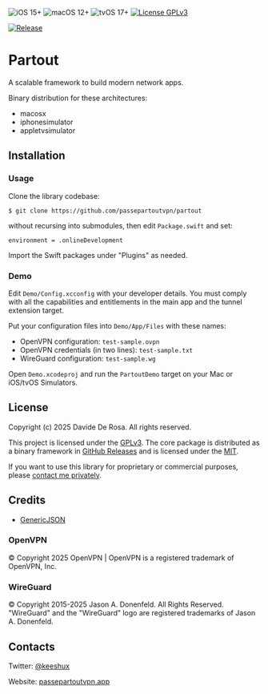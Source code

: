 ![iOS 15+](https://img.shields.io/badge/ios-15+-green.svg)
![macOS 12+](https://img.shields.io/badge/macos-12+-green.svg)
![tvOS 17+](https://img.shields.io/badge/tvos-17+-green.svg)
[![License GPLv3](https://img.shields.io/badge/license-GPLv3-lightgray.svg)](LICENSE)

[![Release](https://github.com/passepartoutvpn/partout/actions/workflows/release.yml/badge.svg)](https://github.com/passepartoutvpn/partout/actions/workflows/release.yml)

# Partout

A scalable framework to build modern network apps.

Binary distribution for these architectures:

- macosx
- iphonesimulator
- appletvsimulator

## Installation

### Usage

Clone the library codebase:

```
$ git clone https://github.com/passepartoutvpn/partout
```

without recursing into submodules, then edit `Package.swift` and set:

```
environment = .onlineDevelopment
```

Import the Swift packages under "Plugins" as needed.

### Demo

Edit `Demo/Config.xcconfig` with your developer details. You must comply with all the capabilities and entitlements in the main app and the tunnel extension target.

Put your configuration files into `Demo/App/Files` with these names:

- OpenVPN configuration: `test-sample.ovpn`
- OpenVPN credentials (in two lines): `test-sample.txt`
- WireGuard configuration: `test-sample.wg`

Open `Demo.xcodeproj` and run the `PartoutDemo` target on your Mac or iOS/tvOS Simulators.

## License

Copyright (c) 2025 Davide De Rosa. All rights reserved.

This project is licensed under the [GPLv3][license-gpl]. The core package is distributed as a binary framework in [GitHub Releases][github-releases] and is licensed under the [MIT][license-mit].

If you want to use this library for proprietary or commercial purposes, please [contact me privately][license-contact].

## Credits

- [GenericJSON][credits-genericjson]

### OpenVPN

© Copyright 2025 OpenVPN | OpenVPN is a registered trademark of OpenVPN, Inc.

### WireGuard

© Copyright 2015-2025 Jason A. Donenfeld. All Rights Reserved. "WireGuard" and the "WireGuard" logo are registered trademarks of Jason A. Donenfeld.

## Contacts

Twitter: [@keeshux][about-twitter]

Website: [passepartoutvpn.app][about-website]

[license-gpl]: LICENSE.gpl
[license-mit]: LICENSE.mit
[license-contact]: mailto:license@passepartoutvpn.app

[github-releases]: https://github.com/passepartoutvpn/partout/releases
[credits-genericjson]: https://github.com/iwill/generic-json-swift

[about-twitter]: https://twitter.com/keeshux
[about-website]: https://passepartoutvpn.app
